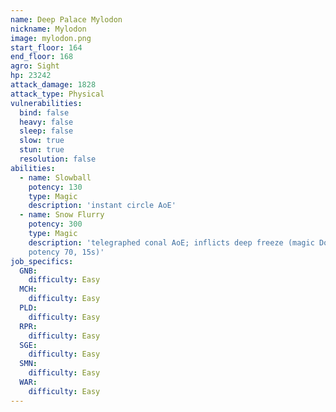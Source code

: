 ```yaml
---
name: Deep Palace Mylodon
nickname: Mylodon
image: mylodon.png
start_floor: 164
end_floor: 168
agro: Sight
hp: 23242
attack_damage: 1828
attack_type: Physical
vulnerabilities:
  bind: false
  heavy: false
  sleep: false
  slow: true
  stun: true
  resolution: false
abilities:
  - name: Slowball
    potency: 130
    type: Magic
    description: 'instant circle AoE'
  - name: Snow Flurry
    potency: 300
    type: Magic
    description: 'telegraphed conal AoE; inflicts deep freeze (magic DoT
    potency 70, 15s)'
job_specifics:
  GNB:
    difficulty: Easy
  MCH:
    difficulty: Easy
  PLD:
    difficulty: Easy
  RPR:
    difficulty: Easy
  SGE:
    difficulty: Easy
  SMN:
    difficulty: Easy
  WAR:
    difficulty: Easy
---
```


